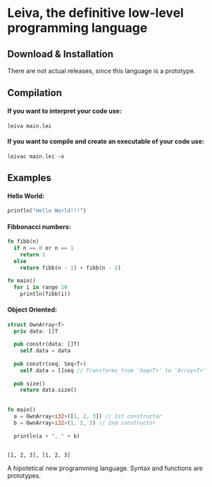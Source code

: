 # Leiva, the definitive low-level programming language
## Download & Installation
There are not actual releases, since this language is a prototype. 
## Compilation

#### If you want to interpret your code use:
```
leiva main.lei
```

#### If you want to compile and create an executable of your code use:
```
leivac main.lei -o
```

## Examples
#### Hello World:
```rust
println("Hello World!!!")
```
#### Fibbonacci numbers:
```rust
fn fibb(n)
  if n == 0 or n == 1
    return 1
  else 
    return fibb(n - 1) + fibb(n - 2)

fn main()
  for i in range 10
    println(fibb(i))


```

#### Object Oriented:
```rust
struct OwnArray<T>
  priv data: []T
  
  pub constr(data: []T)
    self.data = data
  
  pub constr(seq: Seq<T>)
    self.data = []seq // Transforms from 'Seq<T>' to 'Array<T>'
    
  pub size()
    return data.size()
    
    
fn main()
  a = OwnArray<i32>([1, 2, 3]) // 1st constructor
  b = OwnArray<i32>(1, 2, 3) // 2nd constructor
  
  println(a + ", " + b)
  
```
```
[1, 2, 3], [1, 2, 3]
```
A hipotetical new programming language. Syntax and functions are prototypes.
